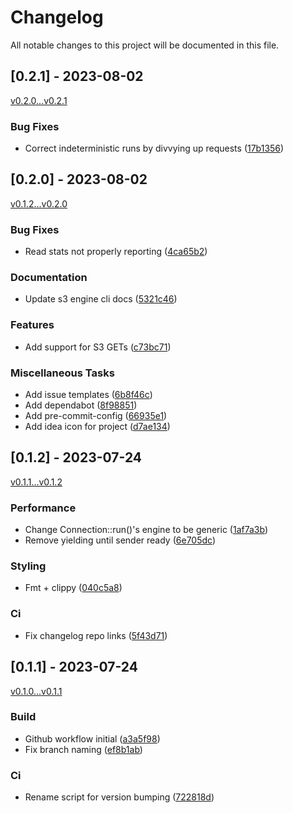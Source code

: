 # Changelog

All notable changes to this project will be documented in this file.

## [0.2.1] - 2023-08-02

[v0.2.0...v0.2.1](https://github.hpe.com/hpe/loaded/compare/v0.2.0...v0.2.1)

### Bug Fixes

- Correct indeterministic runs by divvying up requests ([17b1356](https://github.hpe.com/hpe/loaded/commit/17b1356ee8c97bbae630bda1fc75e3e0444ebca0))

## [0.2.0] - 2023-08-02

[v0.1.2...v0.2.0](https://github.hpe.com/hpe/loaded/compare/v0.1.2...v0.2.0)

### Bug Fixes

- Read stats not properly reporting ([4ca65b2](https://github.hpe.com/hpe/loaded/commit/4ca65b239e5223adca4bc590ab5fe53656586d39))

### Documentation

- Update s3 engine cli docs ([5321c46](https://github.hpe.com/hpe/loaded/commit/5321c46340a4d6692bec9ffeb46a2f3940b88c82))

### Features

- Add support for S3 GETs ([c73bc71](https://github.hpe.com/hpe/loaded/commit/c73bc71c2de12ae87d85f57a5a334ecee670888e))

### Miscellaneous Tasks

- Add issue templates ([6b8f46c](https://github.hpe.com/hpe/loaded/commit/6b8f46c3d71127b2d66532375da22d1b17f88d1b))
- Add dependabot ([8f98851](https://github.hpe.com/hpe/loaded/commit/8f9885161dce10ac8201a7191a6fb64537b4149f))
- Add pre-commit-config ([66935e1](https://github.hpe.com/hpe/loaded/commit/66935e1a2a38e2281cee94d50a81c6197a54e08c))
- Add idea icon for project ([d7ae134](https://github.hpe.com/hpe/loaded/commit/d7ae1349583ccc56a3325286cb20dde4709deb6e))

## [0.1.2] - 2023-07-24

[v0.1.1...v0.1.2](https://github.hpe.com/hpe/loaded/compare/v0.1.1...v0.1.2)

### Performance

- Change Connection::run()'s engine to be generic ([1af7a3b](https://github.hpe.com/hpe/loaded/commit/1af7a3b2d93a4ff1a8d08c738f079255f8a20659))
- Remove yielding until sender ready ([6e705dc](https://github.hpe.com/hpe/loaded/commit/6e705dcd34617212e998ba20d20ea35d6321232f))

### Styling

- Fmt + clippy ([040c5a8](https://github.hpe.com/hpe/loaded/commit/040c5a83056df32b69cfc71f6ed64835bf6df48a))

### Ci

- Fix changelog repo links ([5f43d71](https://github.hpe.com/hpe/loaded/commit/5f43d7194653e6c3847c2dd5fd4bb27444d4dc44))

## [0.1.1] - 2023-07-24

[v0.1.0...v0.1.1](https://github.hpe.com/hpe/loaded/compare/v0.1.0...v0.1.1)

### Build

- Github workflow initial ([a3a5f98](https://github.hpe.com/hpe/loaded/commit/a3a5f988050a5cc63409e3546cd01ab5dcd84437))
- Fix branch naming ([ef8b1ab](https://github.hpe.com/hpe/loaded/commit/ef8b1ab7bb1943ad204e4547f06ca06acf91c0ee))

### Ci

- Rename script for version bumping ([722818d](https://github.hpe.com/hpe/loaded/commit/722818d7668602e8d2fdba178577fff415e9b334))

